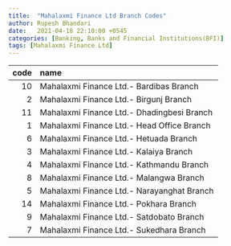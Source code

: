 ```yaml
---
title:  "Mahalaxmi Finance Ltd Branch Codes"
author: Rupesh Bhandari
date:   2021-04-18 22:10:00 +0545
categories: [Banking, Banks and Financial Institutions(BFI)]
tags: [Mahalaxmi Finance Ltd]
---
```


|   code | name                                       |
|-------:|:-------------------------------------------|
|     10 | Mahalaxmi Finance Ltd.- Bardibas Branch    |
|      2 | Mahalaxmi Finance Ltd.- Birgunj Branch     |
|     11 | Mahalaxmi Finance Ltd.- Dhadingbesi Branch |
|      1 | Mahalaxmi Finance Ltd.- Head Office Branch |
|      6 | Mahalaxmi Finance Ltd.- Hetuada Branch     |
|      3 | Mahalaxmi Finance Ltd.- Kalaiya Branch     |
|      4 | Mahalaxmi Finance Ltd.- Kathmandu Branch   |
|      8 | Mahalaxmi Finance Ltd.- Malangwa Branch    |
|      5 | Mahalaxmi Finance Ltd.- Narayanghat Branch |
|     14 | Mahalaxmi Finance Ltd.- Pokhara Branch     |
|      9 | Mahalaxmi Finance Ltd.- Satdobato Branch   |
|      7 | Mahalaxmi Finance Ltd.- Sukedhara Branch   |
